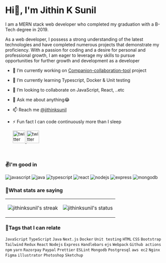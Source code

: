 
<h1>Hi👋, I'm Jithin K Sunil </h1>

I am a MERN stack web developer who completed my graduation with a B-Tech degree in 2019.

As a web developer, I possess a strong understanding of the latest technologies and have completed numerous projects that demonstrate my proficiency. With a passion for coding and a desire for personal and professional growth, I am eager to leverage my skills to pursue opportunities for further growth and development as a developer

- 🔭 I’m currently working on [Companion-collaboration-tool](https://github.com/jithinksunil/Companion-PM-Sollution-FrontEnd.git) project
- 🌱 I’m currently learning Typescript, Docker & Unit testing
- 👯 I’m looking to collaborate on JavaScript, React, ..etc
- 💬 Ask me about anything😂
- 📫 Reach me [@jithinksunil](mailto:jithinksunil1996@gmail.com)
- ⚡ Fun fact I can code continuously more than I sleep


  <a href="https://www.linkedin.com/in/jithinksunil/">
    <picture>
      <source  width="40" media="(prefers-color-scheme: dark)" srcset="https://user-images.githubusercontent.com/64640025/209478596-ca5d3735-84ff-41c1-adda-0636638484e9.png">
      <img  width="40" alt="twitter" src="https://user-images.githubusercontent.com/64640025/209478603-cdf603dc-7583-452e-b658-576b5e0ca504.png">
    </picture>

  </a>
  <a href="mailto:jithinksunil1996@gmail.com">
    <picture>
      <source width="40" media="(prefers-color-scheme: dark)" srcset="https://user-images.githubusercontent.com/64640025/209478606-af257735-4813-47c1-ac02-d6aedfa4f779.png">
      <img alt="twitter" width="40" src="https://user-images.githubusercontent.com/64640025/209478608-011b55f7-40cd-43a5-8053-ae193a1badf3.png">
    </picture>
  </a>

<br>
<h3>✌️I'm good in</h3>

![javascript](https://img.shields.io/badge/JavaScript-323330?style=for-the-badge&logo=javascript&logoColor=F7DF1E) ![java](https://img.shields.io/badge/java-%23ED8B00.svg?style=for-the-badge&logo=java&logoColor=white) ![typescript](https://img.shields.io/badge/TypeScript-007ACC?style=for-the-badge&logo=typescript&logoColor=white)
![react](https://img.shields.io/badge/React-20232A?style=for-the-badge&logo=react&logoColor=61DAFB) ![nodejs](https://img.shields.io/badge/Node.js-339933?style=for-the-badge&logo=nodedotjs&logoColor=white) ![express](https://img.shields.io/badge/Express.js-000000?style=for-the-badge&logo=express&logoColor=white) ![mongodb](https://img.shields.io/badge/MongoDB-4EA94B?style=for-the-badge&logo=mongodb&logoColor=white)

<h3>🤞What stats are saying</h3>
<table>
<tr>
  <td>
    <p align='center'>
      <img alt="jithinksunil's streak" src='https://github-readme-streak-stats.herokuapp.com/?user=jithinksunil&hide_border=true&background=00000000&stroke=777777&sideNums=4488FF&currStreakNum=4488FF&ring=45CEA2&fire=4488FF&currStreakLabel=68C2F5&sideLabels=68C2F5&dates=54AF9C'>
    </p>
    
  </td>
  <td>
    <p align='center'>
      <img alt="jithinksunil's status" src="https://github-readme-stats.vercel.app/api/top-langs?username=jithinksunil&langs_count=8&theme=tokyonight&bg_color=00000000&hide_border=true&">
    </p>
  </td>
 </tr>
</table>

<h3>🔗Tags that I can relate</h3>

`JavaScript` `TypeScript` `Java` `Next.js` `Docker` `Unit testing` `HTML` `CSS` `Bootstrap` `Tailwind` `Redux` `React` `Nodejs` `Express` `Handlebars` `ejs` `Webpack` `Github actions` `npm` `yarn` `Razorpay` `Paypal` `Prettier` `ESLint` `Mongodb` `Postgresql` `aws ec2` `Nginx` `Figma` `illustrator` `Photoshop` `Sketchup`
